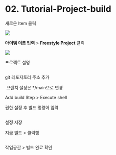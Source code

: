 # 02. Tutorial-Project-build

<show-structure for="procedure" />
<procedure title="01. 프로젝트 생성" id="new" style="steps">
    <step>
        <p>새로운 Item 클릭</p>
        <img src="jenkins_new.jpg"  thumbnail="true"/>
    </step>
    <step>
        <p><b>아이템 이름 입력</b> > <b>Freestyle Project</b> 클릭</p>
        <img src="jenkins_newitem.jpg"  thumbnail="true"/>
    </step>
</procedure>

<procedure title="02. 프로젝트 설정" id="setting">
    <step>
        <p>프로젝트 설명</p>
        <img src="jenkins_general.jpg" alt="" thumbnail="true"/>
    </step>
    <step>
        <p>git 레포지토리 주소 추가</p>
        <img src="jenkins_gitsource.jpg" alt="" thumbnail="true"/>
        <tip>브렌치 설정은 */main으로 변경</tip>
    </step>
    <step>
        <p>Add build Step > Execute shell </p>
        <p>권한 설정 후 빌드 명령어 입력</p>
        <img src="jenkins_buildstep.jpg" alt="" thumbnail="true"/>
    </step>
    <step>
        <p>설정 저장</p>
    </step>
</procedure>

<procedure title="03. 빌드 실행">
    <step>
        <p>지금 빌드 > 클릭행</p>
        <img src="jenkins_buildstart.jpg" alt="" thumbnail="true"/>
    </step>
    <step>
        <p>작업공간 > 빌드 완료 확인</p>
        <img src="jenkins_buildcomplited.jpg" alt="" thumbnail="true"/>
    </step>
</procedure>

